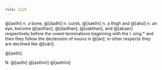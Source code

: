 ```yaml
---
rule: §126
---
```


@[asthi] n. a bone, @[dadhi] n. curds, @[sakthi] n. a thigh and @[akṣi] n. an eye, become @[asthan], @[dadhan], @[sakthan], and @[akṣan] respectively before the vowel terminations beginning with the I. sing.* and then they follow the declension of nouns in @[an]; in other respects they are declined like @[vāri].

@[asthi]

N. @[asthi] @[asthinī] @[asthīni]